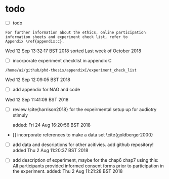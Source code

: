





# todo


* [ ] todo

```
For further information about the ethics, online participation 
information sheets and experiment check list, refer to 
Appendix \ref{appendix:c}.
```

Wed 12 Sep 13:32:17 BST 2018
sorted Last week of October 2018




* [ ] incorporate experiment checklist in appendix C

`/home/ai/github/phd-thesis/appendixC/experiment_check_list`

Wed 12 Sep 12:09:05 BST 2018






* [ ] add appendix for NAO and code

Wed 12 Sep 11:41:09 BST 2018




* [ ] review \cite{harrison2018}
	for the expeirmental setup up for 
	audiotry stimuly

	added: Fri 24 Aug 16:20:56 BST 2018




* [] incorporate references to make a data set
\cite{goldberger2000}



* [ ] add data and descriptions for other acitivies. add github repository!
	added Thu  2 Aug 11:20:37 BST 2018

* [ ] add description of experiment, maybe for the chap6 chap7 using this:
	All participants provided informed consent forms prior to participation
	in the experiment.
	added: Thu  2 Aug 11:21:28 BST 2018






